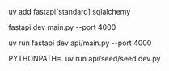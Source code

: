 

uv add fastapi[standard] sqlalchemy


fastapi dev main.py --port 4000



uv run fastapi dev api/main.py --port 4000


PYTHONPATH=. uv run api/seed/seed.dev.py